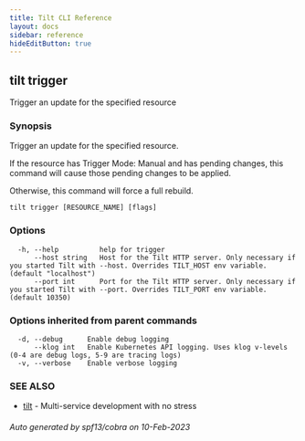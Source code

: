 ```yaml
---
title: Tilt CLI Reference
layout: docs
sidebar: reference
hideEditButton: true
---
```

## tilt trigger

Trigger an update for the specified resource

### Synopsis

Trigger an update for the specified resource.

If the resource has Trigger Mode: Manual and has pending changes, this command will cause those pending changes to be applied.

Otherwise, this command will force a full rebuild.


```
tilt trigger [RESOURCE_NAME] [flags]
```

### Options

```
  -h, --help          help for trigger
      --host string   Host for the Tilt HTTP server. Only necessary if you started Tilt with --host. Overrides TILT_HOST env variable. (default "localhost")
      --port int      Port for the Tilt HTTP server. Only necessary if you started Tilt with --port. Overrides TILT_PORT env variable. (default 10350)
```

### Options inherited from parent commands

```
  -d, --debug      Enable debug logging
      --klog int   Enable Kubernetes API logging. Uses klog v-levels (0-4 are debug logs, 5-9 are tracing logs)
  -v, --verbose    Enable verbose logging
```

### SEE ALSO

* [tilt](tilt.html)	 - Multi-service development with no stress

###### Auto generated by spf13/cobra on 10-Feb-2023
